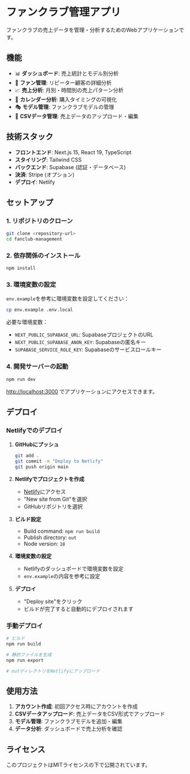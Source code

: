 # ファンクラブ管理アプリ

ファンクラブの売上データを管理・分析するためのWebアプリケーションです。

## 機能

- 📊 **ダッシュボード**: 売上統計とモデル別分析
- 👥 **ファン管理**: リピーター顧客の詳細分析
- 📈 **売上分析**: 月別・時間別の売上パターン分析
- 📅 **カレンダー分析**: 購入タイミングの可視化
- 🎭 **モデル管理**: ファンクラブモデルの管理
- 📁 **CSVデータ管理**: 売上データのアップロード・編集

## 技術スタック

- **フロントエンド**: Next.js 15, React 19, TypeScript
- **スタイリング**: Tailwind CSS
- **バックエンド**: Supabase (認証・データベース)
- **決済**: Stripe (オプション)
- **デプロイ**: Netlify

## セットアップ

### 1. リポジトリのクローン

```bash
git clone <repository-url>
cd fanclub-management
```

### 2. 依存関係のインストール

```bash
npm install
```

### 3. 環境変数の設定

`env.example`を参考に環境変数を設定してください：

```bash
cp env.example .env.local
```

必要な環境変数：
- `NEXT_PUBLIC_SUPABASE_URL`: SupabaseプロジェクトのURL
- `NEXT_PUBLIC_SUPABASE_ANON_KEY`: Supabaseの匿名キー
- `SUPABASE_SERVICE_ROLE_KEY`: Supabaseのサービスロールキー

### 4. 開発サーバーの起動

```bash
npm run dev
```

[http://localhost:3000](http://localhost:3000) でアプリケーションにアクセスできます。

## デプロイ

### Netlifyでのデプロイ

1. **GitHubにプッシュ**
   ```bash
   git add .
   git commit -m "Deploy to Netlify"
   git push origin main
   ```

2. **Netlifyでプロジェクトを作成**
   - [Netlify](https://netlify.com)にアクセス
   - "New site from Git"を選択
   - GitHubリポジトリを選択

3. **ビルド設定**
   - Build command: `npm run build`
   - Publish directory: `out`
   - Node version: `18`

4. **環境変数の設定**
   - Netlifyのダッシュボードで環境変数を設定
   - `env.example`の内容を参考に設定

5. **デプロイ**
   - "Deploy site"をクリック
   - ビルドが完了すると自動的にデプロイされます

### 手動デプロイ

```bash
# ビルド
npm run build

# 静的ファイルを生成
npm run export

# outディレクトリをNetlifyにアップロード
```

## 使用方法

1. **アカウント作成**: 初回アクセス時にアカウントを作成
2. **CSVデータアップロード**: 売上データをCSV形式でアップロード
3. **モデル管理**: ファンクラブモデルを追加・編集
4. **データ分析**: ダッシュボードで売上分析を確認

## ライセンス

このプロジェクトはMITライセンスの下で公開されています。
